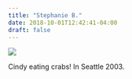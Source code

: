 ```yaml
---
title: "Stephanie B."
date: 2018-10-01T12:42:41-04:00
draft: false
---
```


<img src="/photos/stephanie_b/one.jpg"/>

Cindy eating crabs! In Seattle 2003.
